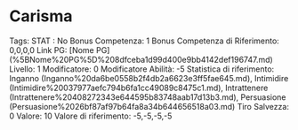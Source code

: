 # Carisma

Tags: STAT
: No
Bonus Competenza: 1
Bonus Competenza di Riferimento: 0,0,0,0
Link PG: [Nome PG] (%5BNome%20PG%5D%208dfceba1d99d400e9bb4142def196747.md)
Livello: 1
Modificatore: 0
Modificatore  Abilità: -5
Statistica di riferimento: Inganno (Inganno%20da6be0558b2f4db2a6623e3ff5fae645.md), Intimidire (Intimidire%20037977aefc794b6fa1cc49089c8475c1.md), Intrattenere (Intrattenere%20408272343e644595b83748aab17d13b3.md), Persuasione (Persuasione%2026bf87af97b64fa8a34b644656518a03.md)
Tiro Salvezza: 0
Valore: 10
Valore di riferimento: -5,-5,-5,-5